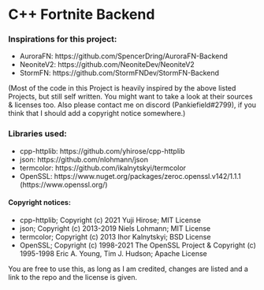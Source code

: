 # C++ Fortnite Backend

<!--### Feaures:
<ul>
<li> </li>
</ul>-->

### Inspirations for this project:
<ul>
<li>AuroraFN: https://github.com/SpencerDring/AuroraFN-Backend </li>
<li>NeoniteV2: https://github.com/NeoniteDev/NeoniteV2 </li>
<li>StormFN: https://github.com/StormFNDev/StormFN-Backend </li>
</ul>

(Most of the code in this Project is heavily inspired by the above listed Projects, but still self written.
You might want to take a look at their sources & licenses too. Also please contact me on discord (Pankiefield#2799), if you think that I should add a copyright notice somewhere.)

### Libraries used:
<ul>
<li>cpp-httplib: https://github.com/yhirose/cpp-httplib </li>
<li>json: https://github.com/nlohmann/json </li>
<li>termcolor: https://github.com/ikalnytskyi/termcolor </li>
<li>OpenSSL: https://www.nuget.org/packages/zeroc.openssl.v142/1.1.1 (https://www.openssl.org/) </li>
</ul>

#### Copyright notices:
<ul>
<li>cpp-httplib; Copyright (c) 2021 Yuji Hirose; MIT License</li>
<li>json; Copyright (c) 2013-2019 Niels Lohmann; MIT License</li>
<li>termcolor; Copyright (c) 2013 Ihor Kalnytskyi; BSD License</li>
<li>OpenSSL; Copyright (c) 1998-2021 The OpenSSL Project & Copyright (c) 1995-1998 Eric A. Young, Tim J. Hudson; Apache License</li>
</ul>

You are free to use this, as long as I am credited, changes are listed and a link to the repo and the license is given.
